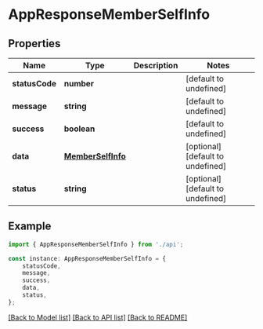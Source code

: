 # AppResponseMemberSelfInfo


## Properties

Name | Type | Description | Notes
------------ | ------------- | ------------- | -------------
**statusCode** | **number** |  | [default to undefined]
**message** | **string** |  | [default to undefined]
**success** | **boolean** |  | [default to undefined]
**data** | [**MemberSelfInfo**](MemberSelfInfo.md) |  | [optional] [default to undefined]
**status** | **string** |  | [optional] [default to undefined]

## Example

```typescript
import { AppResponseMemberSelfInfo } from './api';

const instance: AppResponseMemberSelfInfo = {
    statusCode,
    message,
    success,
    data,
    status,
};
```

[[Back to Model list]](../README.md#documentation-for-models) [[Back to API list]](../README.md#documentation-for-api-endpoints) [[Back to README]](../README.md)
